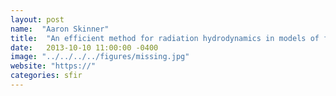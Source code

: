 ```yaml
---
layout: post
name:  "Aaron Skinner"
title:  "An efficient method for radiation hydrodynamics in models of feedback-regulated star-formation"
date:   2013-10-10 11:00:00 -0400
image: "../../../../figures/missing.jpg"
website: "https://"
categories: sfir
---
```


